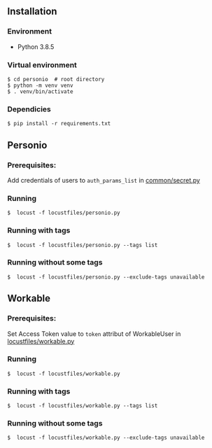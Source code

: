 ## Installation

### Environment

- Python 3.8.5

### Virtual environment

    $ cd personio  # root directory
    $ python -m venv venv
    $ . venv/bin/activate

### Dependicies

    $ pip install -r requirements.txt

## Personio

### Prerequisites:

Add credentials of users to `auth_params_list` in [common/secret.py](common/secret.py)

### Running

    $  locust -f locustfiles/personio.py

### Running with tags

    $  locust -f locustfiles/personio.py --tags list

### Running without some tags

    $  locust -f locustfiles/personio.py --exclude-tags unavailable

## Workable

### Prerequisites:

Set Access Token value to `token` attribut of WorkableUser in [locustfiles/workable.py](locustfiles/workable.p)

### Running

    $  locust -f locustfiles/workable.py

### Running with tags

    $  locust -f locustfiles/workable.py --tags list

### Running without some tags

    $  locust -f locustfiles/workable.py --exclude-tags unavailable
